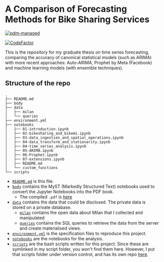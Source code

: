 # A Comparison of Forecasting Methods for Bike Sharing Services

[![pdm-managed](https://img.shields.io/badge/pdm-managed-blueviolet)](https://pdm.fming.dev)

[![CodeFactor](https://www.codefactor.io/repository/github/baggiponte/thesis-forecasting/badge?s=15440e769166c9c9571f2d7b8d3c7fcdcf5c9ecb)](https://www.codefactor.io/repository/github/baggiponte/thesis-forecasting)

This is the repository for my graduate thesis on time series forecasting, comparing the accuracy of canonical statistical models (such as ARIMA) with more recent approaches: Auto-ARIMA, Prophet by Meta (Facebook) and machine learning models (with ensemble techniques).

## Structure of the repo

```bash.
.
├── README.md
├── body
├── data
│   ├── milan
│   └── queries
├── environment.yml
├── notebooks
│   ├── 01-introduction.ipynb
│   ├── 02-bikesharing_and_bikemi.ipynb
│   ├── 03-data_ingestion_and_spatial_operations.ipynb
│   ├── 04-data_transform_and_stationarity.ipynb
│   ├── 04-time_series_analysis.ipynb
│   ├── 05-ARIMA.ipynb
│   ├── 06-Prophet.ipynb
│   ├── 07-extensions.ipynb
│   ├── README.md
│   └── custom_functions
└── scripts
```

* [`README.md`](https://github.com/baggiponte/thesis-forecasting/tree/main/README.md) is this file.
* [`body`](https://github.com/baggiponte/thesis-forecasting/tree/main/body) contains the MyST (Markedly Structured Text) notebooks used to convert the Jupyter Notebooks into the PDF book.
    * The compiled `.pdf` is [here](https://github.com/baggiponte/thesis-forecasting/blob/main/body/_build/latex/thesis-bike_sharing_forecasting.pdf)
* [`data`](https://github.com/baggiponte/thesis-forecasting/tree/main/data) contains the data that could be disclosed. The private data is stored on a private database.
  * [`milan`](https://github.com/baggiponte/thesis-forecasting/tree/main/data/milan) contains the open data about Milan that I collected and manipulated
  * [`queries`](https://github.com/baggiponte/thesis-forecasting/tree/main/data/queries) contains the SQL queries to retrieve the data from the server and create materialised views.
* [`environment.yml`](https://github.com/baggiponte/thesis-forecasting/tree/main/environment.yml) is the specification files to reproduce this project.
* [`notebooks`](https://github.com/baggiponte/thesis-forecasting/tree/main/environment.yml) are the notebooks for the analysis.
* [`scripts`](https://github.com/baggiponte/thesis-forecasting/tree/main/scripts) are the bash scripts written for this project. Since these are symlinked in my script folder, you won't find them here. However, I put that scripts folder under version control, and has its own repo [here](https://github.com/baggiponte/scripts).
